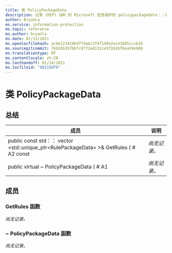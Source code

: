 ```yaml
---
title: 类 PolicyPackageData
description: 记录 (MIP) SDK 的 Microsoft 信息保护的 policypackagedata：：未定义的类。
author: BryanLa
ms.service: information-protection
ms.topic: reference
ms.author: bryanla
ms.date: 01/13/2021
ms.openlocfilehash: ac9e1234196d77dabc2f47149e2ac41605cccb26
ms.sourcegitcommit: 76926b357bbfc8772ed132ce5f2426fbea59e98b
ms.translationtype: MT
ms.contentlocale: zh-CN
ms.lasthandoff: 01/14/2021
ms.locfileid: "98215079"
---
```

# <a name="class-policypackagedata"></a>类 PolicyPackageData 
  
## <a name="summary"></a>总结
 成员                        | 说明                                
--------------------------------|---------------------------------------------
public const std：： vector \<std::unique_ptr\<RulePackageData\> \>& GetRules ( # A2 const  | _尚无记录。_
public virtual ~ PolicyPackageData ( # A1  | _尚无记录。_
  
## <a name="members"></a>成员
  
### <a name="getrules-function"></a>GetRules 函数
_尚无记录。_

  
### <a name="policypackagedata-function"></a>~ PolicyPackageData 函数
_尚无记录。_
